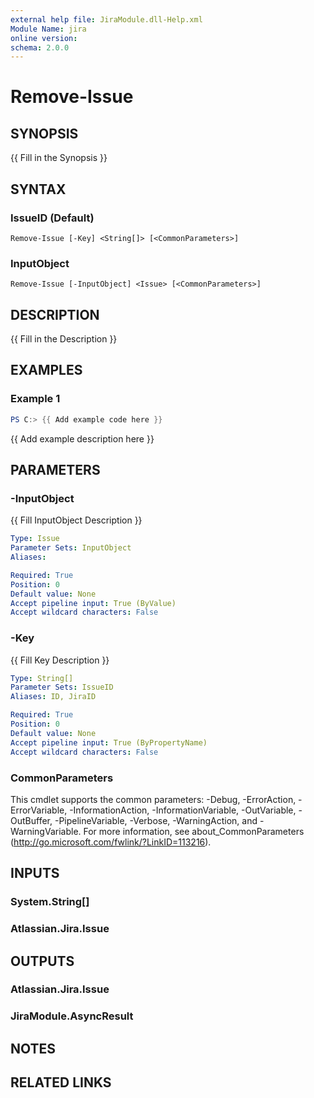 ```yaml
---
external help file: JiraModule.dll-Help.xml
Module Name: jira
online version:
schema: 2.0.0
---
```


# Remove-Issue

## SYNOPSIS
{{ Fill in the Synopsis }}

## SYNTAX

### IssueID (Default)
```
Remove-Issue [-Key] <String[]> [<CommonParameters>]
```

### InputObject
```
Remove-Issue [-InputObject] <Issue> [<CommonParameters>]
```

## DESCRIPTION
{{ Fill in the Description }}

## EXAMPLES

### Example 1
```powershell
PS C:> {{ Add example code here }}
```

{{ Add example description here }}

## PARAMETERS

### -InputObject
{{ Fill InputObject Description }}

```yaml
Type: Issue
Parameter Sets: InputObject
Aliases:

Required: True
Position: 0
Default value: None
Accept pipeline input: True (ByValue)
Accept wildcard characters: False
```

### -Key
{{ Fill Key Description }}

```yaml
Type: String[]
Parameter Sets: IssueID
Aliases: ID, JiraID

Required: True
Position: 0
Default value: None
Accept pipeline input: True (ByPropertyName)
Accept wildcard characters: False
```

### CommonParameters
This cmdlet supports the common parameters: -Debug, -ErrorAction, -ErrorVariable, -InformationAction, -InformationVariable, -OutVariable, -OutBuffer, -PipelineVariable, -Verbose, -WarningAction, and -WarningVariable. For more information, see about_CommonParameters (http://go.microsoft.com/fwlink/?LinkID=113216).

## INPUTS

### System.String[]

### Atlassian.Jira.Issue

## OUTPUTS

### Atlassian.Jira.Issue

### JiraModule.AsyncResult

## NOTES

## RELATED LINKS
